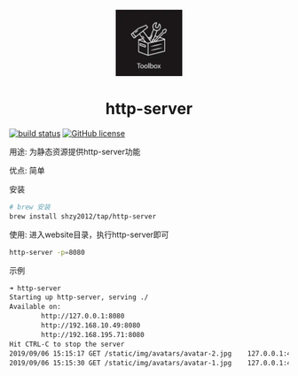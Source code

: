 
<p align="center">
	<img src="https://github.com/shzy2012/static/blob/master/toolbox.png?raw=true" width="120" height="120">
</p>

<h1 align="center">http-server</h1>


<p align="center">

[![build status][travis-image]][travis-url] [![GitHub license](https://img.shields.io/github/license/laiye-ai/wulai-openapi-sdk-golang?style=social)](https://travis-ci.org/shzy2012/common/blob/master/LICENSE)


[travis-image]: https://travis-ci.org/shzy2012/http-server.svg?branch=master

[travis-url]: https://travis-ci.org/shzy2012/http-server

</p>

用途: 为静态资源提供http-server功能

优点: 简单


安装
```bash
# brew 安装
brew install shzy2012/tap/http-server
```

使用: 进入website目录，执行http-server即可
```bash
http-server -p=8080
```

示例
```bash
➜ http-server
Starting up http-server, serving ./
Available on:
        http://127.0.0.1:8080
        http://192.168.10.49:8080
        http://192.168.195.71:8080
Hit CTRL-C to stop the server
2019/09/06 15:15:17 GET	/static/img/avatars/avatar-2.jpg	127.0.0.1:49895	Mozilla/5.0 (Macintosh; Intel Mac OS X 10_14_4) AppleWebKit/537.36 (KHTML, like Gecko) Chrome/76.0.3809.132 Safari/537.36	154.351µs
2019/09/06 15:15:30 GET	/static/img/avatars/avatar-1.jpg	127.0.0.1:49895	Mozilla/5.0 (Macintosh; Intel Mac OS X 10_14_4) AppleWebKit/537.36 (KHTML, like Gecko) Chrome/76.0.3809.132 Safari/537.36	79.361µs
```
